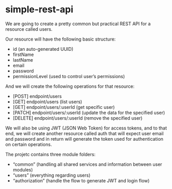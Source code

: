 # simple-rest-api
We are going to create a pretty common but practical REST API for a resource called users.

Our resource will have the following basic structure:

* id (an auto-generated UUID)
* firstName
* lastName
* email
* password
* permissionLevel (used to control user’s permissions)

And we will create the following operations for that resource:

* [POST] endpoint/users
* [GET] endpoint/users (list users)
* [GET] endpoint/users/:userId (get specific user)
* [PATCH] endpoint/users/:userId (update the data for the specified user)
* [DELETE] endpoint/users/:userId (remove the specified user)

We will also be using JWT (JSON Web Token) for access tokens, and to that end, we will create another resource called auth that will expect user email and password and in return will generate the token used for authentication on certain operations.

The projetc contains three module folders:

* “common” (handling all shared services and information between user modules)
* “users” (everything regarding users)
* “authorization” (handle the flow to generate JWT and login flow) 
